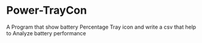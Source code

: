 # Power-TrayCon
A Program that show battery Percentage Tray icon and write a csv that help to Analyze battery performance
